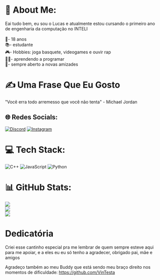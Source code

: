 # 💫 About Me:
Eai tudo bem, eu sou o Lucas e atualmente estou cursando o primeiro ano de engenharia da computação no INTELI<br><br>👤- 18 anos<br>📚- estudante<br>🎮- Hobbies: joga basquete, videogames e ouvir rap<br>👩‍💻- aprendendo a programar<br>👬- sempre aberto a novas amizades

# ✍️ Uma Frase Que Eu Gosto
 "Você erra todo arremesso que você não tenta" - Michael Jordan

## 🌐 Redes Socials:
[![Discord](https://img.shields.io/badge/Discord-%237289DA.svg?logo=discord&logoColor=white)](https://discord.gg/Azzy#5930) [![Instagram](https://img.shields.io/badge/Instagram-%23E4405F.svg?logo=Instagram&logoColor=white)](https://instagram.com/https://www.instagram.com/lucas_pomin?utm_source=qr&igsh=Zmd5azVteWhlcmxt)
# 💻 Tech Stack:
![C++](https://img.shields.io/badge/c++-%2300599C.svg?style=for-the-badge&logo=c%2B%2B&logoColor=white) ![JavaScript](https://img.shields.io/badge/javascript-%23323330.svg?style=for-the-badge&logo=javascript&logoColor=%23F7DF1E) ![Python](https://img.shields.io/badge/python-3670A0?style=for-the-badge&logo=python&logoColor=ffdd54)
# 📊 GitHub Stats:
![](https://github-readme-stats.vercel.app/api?username=pominss&theme=dark&hide_border=false&include_all_commits=false&count_private=false)<br/>
![](https://github-readme-streak-stats.herokuapp.com/?user=pominss&theme=dark&hide_border=false)<br/>
![](https://github-readme-stats.vercel.app/api/top-langs/?username=pominss&theme=dark&hide_border=false&include_all_commits=false&count_private=false&layout=compact)

# Dedicatória
Criei esse cantinho especial pra me lembrar de quem sempre esteve aqui para me apoiar, e a eles eu eu só tenho a agradecer, obrigado pai, mãe e amigos

Agradeço também ao meu Buddy que está sendo meu braço direito nos momentos de dificuldade:
https://github.com/VinTesta


<!-- Proudly created with GPRM ( https://gprm.itsvg.in ) -->

